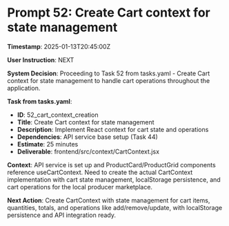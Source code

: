# Prompt 52: Create Cart context for state management

**Timestamp**: 2025-01-13T20:45:00Z

**User Instruction**: NEXT

**System Decision**: Proceeding to Task 52 from tasks.yaml - Create Cart context for state management to handle cart operations throughout the application.

**Task from tasks.yaml**:
- **ID**: 52_cart_context_creation  
- **Title**: Create Cart context for state management
- **Description**: Implement React context for cart state and operations
- **Dependencies**: API service base setup (Task 44)
- **Estimate**: 25 minutes
- **Deliverable**: frontend/src/context/CartContext.jsx

**Context**: API service is set up and ProductCard/ProductGrid components reference useCartContext. Need to create the actual CartContext implementation with cart state management, localStorage persistence, and cart operations for the local producer marketplace.

**Next Action**: Create CartContext with state management for cart items, quantities, totals, and operations like add/remove/update, with localStorage persistence and API integration ready.